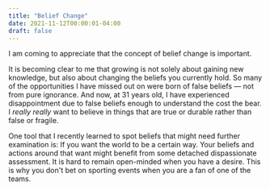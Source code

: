 ```yaml
---
title: "Belief Change"
date: 2021-11-12T00:00:01-04:00
draft: false
---
```


I am coming to appreciate that the concept of belief change is important.

It is becoming clear to me that growing is not solely about gaining new knowledge, but also about changing the beliefs you currently hold. So many of the opportunities I have missed out on were born of false beliefs — not from pure ignorance. And now, at 31 years old, I have experienced disappointment due to false beliefs enough to understand the cost the bear. I *really really* want to believe in things that are true or durable rather than false or fragile.

One tool that I recently learned to spot beliefs that might need further examination is: If you want the world to be a certain way. Your beliefs and actions around that want might benefit from some detached dispassionate assessment. It is hard to remain open-minded when you have a desire. This is why you don't bet on sporting events when you are a fan of one of the teams.
